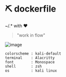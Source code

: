 # ⛏ dockerfile
~/.* with ♥

> "work in flow"
> 
![image](https://github.com/lsahmed/dockerfile/assets/85559104/328a1933-a63d-4520-a5c2-f6fe62a0563d)

```text
colorscheme : kali-default
terminal    : Alacritty
font        : Monospace
shell       : zsh
os          : kali linux




